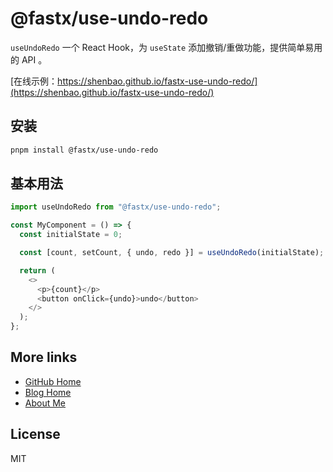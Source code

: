# @fastx/use-undo-redo

`useUndoRedo` 一个 React Hook，为 `useState` 添加撤销/重做功能，提供简单易用的 API 。

[在线示例：https://shenbao.github.io/fastx-use-undo-redo/](https://shenbao.github.io/fastx-use-undo-redo/)

## 安装

```bash
pnpm install @fastx/use-undo-redo
```

## 基本用法

```js
import useUndoRedo from "@fastx/use-undo-redo";

const MyComponent = () => {
  const initialState = 0;

  const [count, setCount, { undo, redo }] = useUndoRedo(initialState);

  return (
    <>
      <p>{count}</p>
      <button onClick={undo}>undo</button>
    </>
  );
};
```

## More links

- [GitHub Home](https://github.com/ShenBao)
- [Blog Home](https://shenbao.github.io)
- [About Me](https://shenbao.github.io/about/)

## License

MIT
